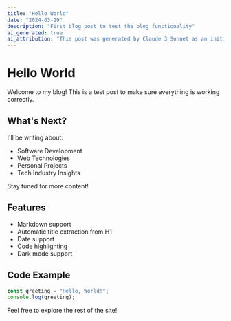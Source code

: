 ```yaml
---
title: "Hello World"
date: "2024-03-29"
description: "First blog post to test the blog functionality"
ai_generated: true
ai_attribution: "This post was generated by Claude 3 Sonnet as an initial test post"
---
```


# Hello World

Welcome to my blog! This is a test post to make sure everything is working correctly.

## What's Next?

I'll be writing about:
- Software Development
- Web Technologies
- Personal Projects
- Tech Industry Insights

Stay tuned for more content!

## Features

- Markdown support
- Automatic title extraction from H1
- Date support
- Code highlighting
- Dark mode support

## Code Example

```typescript
const greeting = "Hello, World!";
console.log(greeting);
```

Feel free to explore the rest of the site! 